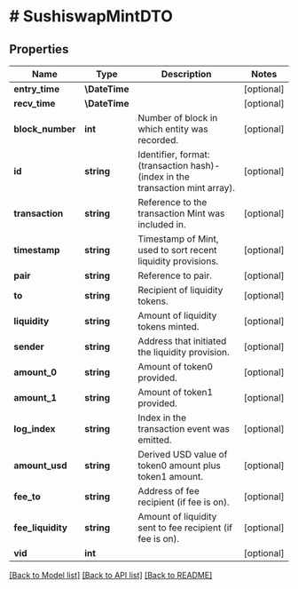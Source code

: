 # # SushiswapMintDTO

## Properties

Name | Type | Description | Notes
------------ | ------------- | ------------- | -------------
**entry_time** | **\DateTime** |  | [optional]
**recv_time** | **\DateTime** |  | [optional]
**block_number** | **int** | Number of block in which entity was recorded. | [optional]
**id** | **string** | Identifier, format: (transaction hash)-(index in the transaction mint array). | [optional]
**transaction** | **string** | Reference to the transaction Mint was included in. | [optional]
**timestamp** | **string** | Timestamp of Mint, used to sort recent liquidity provisions. | [optional]
**pair** | **string** | Reference to pair. | [optional]
**to** | **string** | Recipient of liquidity tokens. | [optional]
**liquidity** | **string** | Amount of liquidity tokens minted. | [optional]
**sender** | **string** | Address that initiated the liquidity provision. | [optional]
**amount_0** | **string** | Amount of token0 provided. | [optional]
**amount_1** | **string** | Amount of token1 provided. | [optional]
**log_index** | **string** | Index in the transaction event was emitted. | [optional]
**amount_usd** | **string** | Derived USD value of token0 amount plus token1 amount. | [optional]
**fee_to** | **string** | Address of fee recipient (if fee is on). | [optional]
**fee_liquidity** | **string** | Amount of liquidity sent to fee recipient (if fee is on). | [optional]
**vid** | **int** |  | [optional]

[[Back to Model list]](../../README.md#models) [[Back to API list]](../../README.md#endpoints) [[Back to README]](../../README.md)
